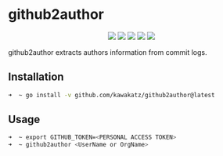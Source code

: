 # github2author
<p align="center">
<a href="https://opensource.org/licenses/MIT"><img src="https://img.shields.io/badge/license-MIT-_red.svg"></a>
<a href="https://github.com/kawakatz/github2author/issues"><img src="https://img.shields.io/badge/contributions-welcome-brightgreen.svg?style=flat"></a>
<a href="https://goreportcard.com/badge/github.com/kawakatz/github2author"><img src="https://goreportcard.com/badge/github.com/kawakatz/github2author"></a>
<a href="https://www.codefactor.io/repository/github/kawakatz/github2author/badge"><img src="https://www.codefactor.io/repository/github/kawakatz/github2author/badge"></a>
<a href="https://twitter.com/kawakatz"><img src="https://img.shields.io/twitter/follow/kawakatz.svg?logo=twitter"></a>
</p>

github2author extracts authors information from commit logs.

## Installation
```sh
➜  ~ go install -v github.com/kawakatz/github2author@latest
```

## Usage
```sh
➜  ~ export GITHUB_TOKEN=<PERSONAL ACCESS TOKEN>
➜  ~ github2author <UserName or OrgName>
```

